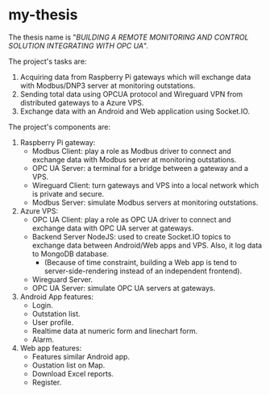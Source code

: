 # my-thesis
The thesis name is "*BUILDING A REMOTE MONITORING AND CONTROL SOLUTION INTEGRATING WITH OPC UA*".

The project's tasks are:
  1. Acquiring data from Raspberry Pi gateways which will exchange data with Modbus/DNP3 server at monitoring outstations.
  2. Sending total data using OPCUA protocol and Wireguard VPN from distributed gateways to a Azure VPS.
  3. Exchange data with an Android and Web application using Socket.IO.

The project's components are:
  1. Raspberry Pi gateway: 
     - Modbus Client: play a role as Modbus driver to connect and exchange data with Modbus server at monitoring outstations.
     - OPC UA Server: a terminal for a bridge between a gateway and a VPS.
     - Wireguard Client: turn gateways and VPS into a local network which is private and secure.
     - Modbus Server: simulate Modbus servers at monitoring outstations.
  2. Azure VPS:
     - OPC UA Client: play a role as OPC UA driver to connect and exchange data with OPC UA server at gateways.
     - Backend Server NodeJS: used to create Socket.IO topics to exchange data between Android/Web apps and VPS. Also, it log data to MongoDB database.
       - (Because of time constraint, building a Web app is tend to server-side-rendering instead of an independent frontend).
     - Wireguard Server.
     - OPC UA Server: simulate OPC UA servers at gateways.
  3. Android App features:
     - Login.
     - Outstation list.
     - User profile.
     - Realtime data at numeric form and linechart form.
     - Alarm.
  4. Web app features: 
     - Features similar Android app.
     - Oustation list on Map.
     - Download Excel reports.
     - Register.
